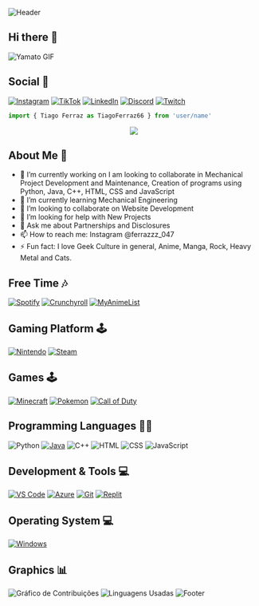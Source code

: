 ![Header](https://capsule-render.vercel.app/api?type=waving&height=130&color=0:6A5ACD,50:483D8B,100:4682B4&section=header)
## Hi there 👋

![Yamato GIF](https://github.com/tiagoferraz66/tiagoferraz66/blob/main/images/yamato.gif)

## Social 👨
[![Instagram](https://img.shields.io/badge/Instagram-E4405F?style=for-the-badge&logo=instagram&logoColor=white)](https://www.instagram.com/ferrazzz_047/)
[![TikTok](https://img.shields.io/badge/TikTok-000000?style=for-the-badge&logo=tiktok&logoColor=white)](https://www.tiktok.com/@trashsoul666)
[![LinkedIn](https://img.shields.io/badge/LinkedIn-0077B5?style=for-the-badge&logo=linkedin&logoColor=white)](https://br.linkedin.com/in/tiago-ferraz-884603307)
[![Discord](https://img.shields.io/badge/Discord-7289DA?style=for-the-badge&logo=discord&logoColor=white)](https://discord.com/users/gandalf689)
[![Twitch](https://img.shields.io/badge/Twitch-9146FF?style=for-the-badge&logo=twitch&logoColor=white)](https://www.twitch.tv/gandalf6698)


```js
import { Tiago Ferraz as TiagoFerraz66 } from 'user/name'
```

<p align="center">
  <img src="https://readme-typing-svg.herokuapp.com?font=Fira+Code&weight=600&size=30&pause=1000&color=F7F7F7&center=true&vCenter=true&width=500&height=50&lines=Welcome!!💜🔮">
</p>

## About Me 📝
- 🔭 I’m currently working on I am looking to collaborate in Mechanical Project Development and Maintenance,
Creation of programs using Python, Java, C++, HTML, CSS and JavaScript
- 🌱 I’m currently learning Mechanical Engineering
- 👯 I’m looking to collaborate on Website Development
- 🤔 I’m looking for help with New Projects
- 💬 Ask me about Partnerships and Disclosures
- 📫 How to reach me: Instagram @ferrazzz_047
- ⚡ Fun fact: I love Geek Culture in general, Anime, Manga, Rock, Heavy Metal and Cats.

## Free Time 🎶
[![Spotify](https://img.shields.io/badge/Spotify-1DB954?style=for-the-badge&logo=spotify&logoColor=white)](https://open.spotify.com/user/seu_usuario)
[![Crunchyroll](https://img.shields.io/badge/Crunchyroll-F47521?style=for-the-badge&logo=Crunchyroll&logoColor=white)](https://www.crunchyroll.com/)
[![MyAnimeList](https://img.shields.io/badge/MyAnimeList-2E51A2?style=for-the-badge&logo=myanimelist&logoColor=white)](https://myanimelist.net/profile/Ferraz66)

## Gaming Platform 🕹️
[![Nintendo](https://img.shields.io/badge/Nintendo-E60012?style=for-the-badge&logo=nintendo&logoColor=white)](https://www.nintendo.com/)
[![Steam](https://img.shields.io/badge/Steam-000000?style=for-the-badge&logo=steam&logoColor=white)](https://store.steampowered.com/)

## Games 🕹️
[![Minecraft](https://img.shields.io/badge/Minecraft-62B54B?style=for-the-badge&logo=minecraft&logoColor=white)]()
[![Pokemon](https://img.shields.io/badge/Pokemon-FFCB05?style=for-the-badge&logo=pokemon&logoColor=black)]()
[![Call of Duty](https://img.shields.io/badge/Call_of_Duty-000000?style=for-the-badge&logo=call-of-duty&logoColor=white)]()

## Programming Languages 👨‍💻  
![Python](https://img.shields.io/badge/Python-3776AB?style=for-the-badge&logo=python&logoColor=white)
[![Java](https://img.shields.io/badge/Java-ED8B00?style=for-the-badge&logo=openjdk&logoColor=white)](https://www.java.com/)
![C++](https://img.shields.io/badge/-C++-00599C?style=for-the-badge&logo=c%2B%2B&logoColor=white)
![HTML](https://img.shields.io/badge/HTML-239120?style=for-the-badge&logo=html5&logoColor=white)
![CSS](https://img.shields.io/badge/CSS-239120?&style=for-the-badge&logo=css3&logoColor=white)
![JavaScript](https://img.shields.io/badge/JavaScript-F7DF1E?style=for-the-badge&logo=javascript&logoColor=white)

## Development & Tools 💻
[![VS Code](https://img.shields.io/badge/VS%20Code-0078D4?style=for-the-badge&logo=visual%20studio%20code&logoColor=white)](https://code.visualstudio.com/)
[![Azure](https://img.shields.io/badge/Azure-0078D4?style=for-the-badge&logo=microsoft-azure&logoColor=white)](https://azure.microsoft.com/)
[![Git](https://img.shields.io/badge/Git-F05032?style=for-the-badge&logo=git&logoColor=white)](https://git-scm.com/)
[![Replit](https://img.shields.io/badge/Replit-667881?style=for-the-badge&logo=replit&logoColor=white)](https://replit.com/)

## Operating System 💻
[![Windows](https://img.shields.io/badge/Windows-0078D6?style=for-the-badge&logo=windows&logoColor=white)]()

## Graphics 📊
![Gráfico de Contribuições](https://github-readme-stats.vercel.app/api?username=tiagoferraz66&show_icons=true&hide_title=true&theme=tokyonight&count_private=true)
![Linguagens Usadas](https://github-readme-languages.vercel.app/api/top-langs/?username=tiagoferraz66&layout=compact&theme=tokyonight&count_private=true)
![Footer](https://capsule-render.vercel.app/api?type=waving&height=130&color=0:6A5ACD,50:483D8B,100:4682B4&section=footer)

